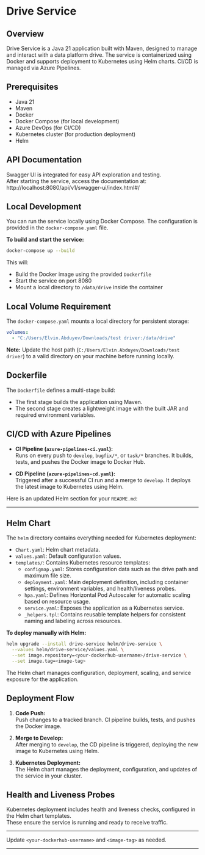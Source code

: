 # Drive Service

## Overview

Drive Service is a Java 21 application built with Maven, designed to manage and interact with a data platform drive. The service is containerized using Docker and supports deployment to Kubernetes using Helm charts. CI/CD is managed via Azure Pipelines.

## Prerequisites

- Java 21
- Maven
- Docker
- Docker Compose (for local development)
- Azure DevOps (for CI/CD)
- Kubernetes cluster (for production deployment)
- Helm

## API Documentation

Swagger UI is integrated for easy API exploration and testing.  
After starting the service, access the documentation at:  
http://localhost:8080/api/v1/swagger-ui/index.html#/

## Local Development

You can run the service locally using Docker Compose. The configuration is provided in the `docker-compose.yaml` file.

**To build and start the service:**
```sh
docker-compose up --build
```

This will:
- Build the Docker image using the provided `Dockerfile`
- Start the service on port 8080
- Mount a local directory to `/data/drive` inside the container

## Local Volume Requirement

The `docker-compose.yaml` mounts a local directory for persistent storage:
```yaml
volumes:
  - "C:/Users/Elvin.Abduyev/Downloads/test driver:/data/drive"
```
**Note:** Update the host path (`C:/Users/Elvin.Abduyev/Downloads/test driver`) to a valid directory on your machine before running locally.

## Dockerfile

The `Dockerfile` defines a multi-stage build:
- The first stage builds the application using Maven.
- The second stage creates a lightweight image with the built JAR and required environment variables.

## CI/CD with Azure Pipelines

- **CI Pipeline (`azure-pipelines-ci.yaml`):**  
  Runs on every push to `develop`, `bugfix/*`, or `task/*` branches. It builds, tests, and pushes the Docker image to Docker Hub.

- **CD Pipeline (`azure-pipelines-cd.yaml`):**  
  Triggered after a successful CI run and a merge to `develop`. It deploys the latest image to Kubernetes using Helm.

Here is an updated Helm section for your `README.md`:

---

## Helm Chart

The `helm` directory contains everything needed for Kubernetes deployment:

- `Chart.yaml`: Helm chart metadata.
- `values.yaml`: Default configuration values.
- `templates/`: Contains Kubernetes resource templates:
    - `configmap.yaml`: Stores configuration data such as the drive path and maximum file size.
    - `deployment.yaml`: Main deployment definition, including container settings, environment variables, and health/liveness probes.
    - `hpa.yaml`: Defines Horizontal Pod Autoscaler for automatic scaling based on resource usage.
    - `service.yaml`: Exposes the application as a Kubernetes service.
    - `_helpers.tpl`: Contains reusable template helpers for consistent naming and labeling across resources.

**To deploy manually with Helm:**
```sh
helm upgrade --install drive-service helm/drive-service \
  --values helm/drive-service/values.yaml \
  --set image.repository=<your-dockerhub-username>/drive-service \
  --set image.tag=<image-tag>
```

The Helm chart manages configuration, deployment, scaling, and service exposure for the application.

## Deployment Flow

1. **Code Push:**  
   Push changes to a tracked branch. CI pipeline builds, tests, and pushes the Docker image.

2. **Merge to Develop:**  
   After merging to `develop`, the CD pipeline is triggered, deploying the new image to Kubernetes using Helm.

3. **Kubernetes Deployment:**  
   The Helm chart manages the deployment, configuration, and updates of the service in your cluster.

## Health and Liveness Probes

Kubernetes deployment includes health and liveness checks, configured in the Helm chart templates.  
These ensure the service is running and ready to receive traffic.

---

Update `<your-dockerhub-username>` and `<image-tag>` as needed.

---